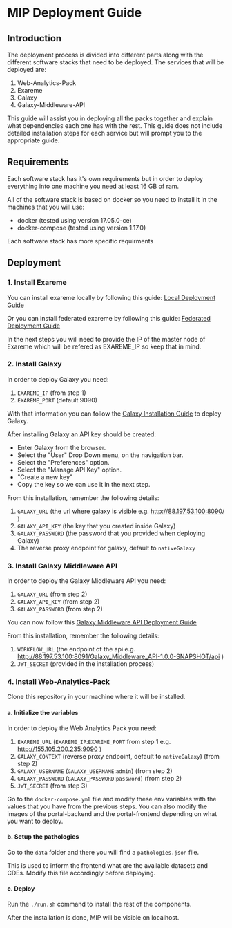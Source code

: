 # MIP Deployment Guide

## Introduction

The deployment process is divided into different parts along with the different software stacks that need to be deployed. The services that will be deployed are:

1. Web-Analytics-Pack
2. Exareme
3. Galaxy
4. Galaxy-Middleware-API

This guide will assist you in deploying all the packs together and explain what dependencies each one has with the rest. This guide does not include detailed installation steps for each service but will prompt you to the appropriate guide.

## Requirements

Each software stack has it's own requirements but in order to deploy everything into one machine you need at least 16 GB of ram.

All of the software stack is based on docker so you need to install it in the machines that you will use:

- docker (tested using version 17.05.0-ce)
- docker-compose (tested using version 1.17.0)

Each software stack has more specific requirments

## Deployment

### 1. Install Exareme

You can install exareme locally by following this guide:
[Local Deployment Guide](https://github.com/madgik/exareme/tree/master/Local-Deployment)

Or you can install federated exareme by following this guide:
[Federated Deployment Guide](https://github.com/madgik/exareme/tree/master/Federated-Deployment)

In the next steps you will need to provide the IP of the master node of Exareme which will be refered as EXAREME_IP so keep that in mind.

### 2. Install Galaxy

In order to deploy Galaxy you need:

1. `EXAREME_IP` (from step 1)
2. `EXAREME_PORT` (default 9090)

With that information you can follow the [Galaxy Installation Guide](https://github.com/madgik/galaxy/tree/master) to deploy Galaxy.

After installing Galaxy an API key should be created:

- Enter Galaxy from the browser.
- Select the "User" Drop Down menu, on the navigation bar.
- Select the "Preferences" option.
- Select the "Manage API Key" option.
- "Create a new key"
- Copy the key so we can use it in the next step.

From this installation, remember the following details:

1. `GALAXY_URL` (the url where galaxy is visible e.g. http://88.197.53.100:8090/ )
2. `GALAXY_API_KEY` (the key that you created inside Galaxy)
3. `GALAXY_PASSWORD` (the password that you provided when deploying Galaxy)
4. The reverse proxy endpoint for galaxy, default to `nativeGalaxy`

### 3. Install Galaxy Middleware API

In order to deploy the Galaxy Middleware API you need:

1. `GALAXY_URL` (from step 2)
2. `GALAXY_API_KEY` (from step 2)
3. `GALAXY_PASSWORD` (from step 2)

You can now follow this [Galaxy Middleware API Deployment Guide](https://github.com/madgik/Galaxy_Middleware_API/)

From this installation, remember the following details:

1. `WORKFLOW_URL` (the endpoint of the api e.g. http://88.197.53.100:8091/Galaxy_Middleware_API-1.0.0-SNAPSHOT/api )
1. `JWT_SECRET` (provided in the installation process)

### 4. Install Web-Analytics-Pack

Clone this repository in your machine where it will be installed.

#### a. Initialize the variables

In order to deploy the Web Analytics Pack you need:

1. `EXAREME_URL` (`EXAREME_IP`:`EXAREME_PORT` from step 1 e.g. http://155.105.200.235:9090 )
2. `GALAXY_CONTEXT` (reverse proxy endpoint, default to `nativeGalaxy`) (from step 2)
3. `GALAXY_USERNAME` (`GALAXY_USERNAME`:`admin`) (from step 2)
4. `GALAXY_PASSWORD` (`GALAXY_PASSWORD`:`password`) (from step 2)
5. `JWT_SECRET` (from step 3)

Go to the `docker-compose.yml` file and modify these env variables with the values that you have from the previous steps. You can also modify the images of the portal-backend and the portal-frontend depending on what you want to deploy.

#### b. Setup the pathologies

Go to the `data` folder and there you will find a `pathologies.json` file.

This is used to inform the frontend what are the available datasets and CDEs. Modify this file accordingly before deploying.

#### c. Deploy

Run the `./run.sh` command to install the rest of the components.

After the installation is done, MIP will be visible on localhost.
